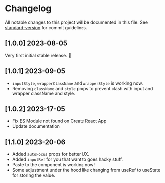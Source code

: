 # Changelog

All notable changes to this project will be documented in this file. See [standard-version](https://github.com/conventional-changelog/standard-version) for commit guidelines.

<a name="1.0.0"></a>

## [1.0.0] 2023-08-05

Very first initial stable release. 🎉

## [1.0.1] 2023-09-05

- `inputStyle`, `wrapperClassName` and `wrapperStyle` is working now.
- Removing `className` and `style` props to prevent clash with input and wrapper className and style.

## [1.0.2] 2023-17-05

- Fix ES Module not found on Create React App
- Update documentation

## [1.1.0] 2023-20-06

- Added `autoFocus` props for better UX.
- Added `inputRef` for you that want to goes hacky stuff.
- Paste to the component is working now!
- Some adjustment under the hood like changing from useRef to useState for storing the value.
